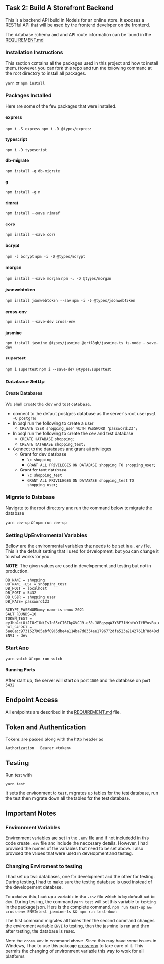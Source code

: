 ## Task 2: Build A Storefront Backend

This is a backend API build in Nodejs for an online store. It exposes a RESTful API that will be used by the frontend developer on the frontend. 

The database schema and and API route information can be found in the [REQUIREMENT.md](REQUIREMENTS.md) 

### Installation Instructions
This section contains all the packages used in this project and how to install them. However, you can fork this repo and run the following command at the root directory to install all packages.

`yarn` or `npm install`

### Packages Installed

Here are some of the few packages that were installed.

#### express
`npm i -S express`
`npm i -D @types/express`

#### typescript
`npm i -D typescript`

#### db-migrate
`npm install -g db-migrate`

#### g
`npm install -g n`

#### rimraf 
`npm install --save rimraf`

#### cors
`npm install --save cors`

#### bcrypt
`npm -i bcrypt`
`npm -i -D @types/bcrypt`

#### morgan 
`npm install --save morgan`
`npm -i -D @types/morgan`

#### jsonwebtoken
`npm install jsonwebtoken --sav`
`npm -i -D @types/jsonwebtoken`

#### cross-env
`npm install --save-dev cross-env`

#### jasmine
`npm install jasmine @types/jasmine @ert78gb/jasmine-ts ts-node --save-dev`

#### supertest
`npm i supertest`
`npm i --save-dev @types/supertest`


### Database SetUp
#### Create Databases
We shall create the dev and test database.

- connect to the default postgres database as the server's root user `psql -U postgres`
- In psql run the following to create a user 
    - `CREATE USER shopping_user WITH PASSWORD 'password123';`
- In psql run the following to create the dev and test database
    - `CREATE DATABASE shopping;`
    - `CREATE DATABASE shopping_test;`
- Connect to the databases and grant all privileges
    - Grant for dev database
        - `\c shopping`
        - `GRANT ALL PRIVILEGES ON DATABASE shopping TO shopping_user;`
    - Grant for test database
        - `\c shopping_test`
        - `GRANT ALL PRIVILEGES ON DATABASE shopping_test TO shopping_user;`

### Migrate to Database
Navigate to the root directory and run the command below to migrate the database 

`yarn dev-up` or
`npm run dev-up`


### Setting UpEnviromental Variables
Bellow are the environmental variables that needs to be set in a `.env` file. This is the default setting that I used for development, but you can change it to what works for you. 

**NOTE:** The given values are used in developement and testing but not in production. 
```
DB_NAME = shopping
DB_NAME_TEST = shopping_test
DB_HOST = localhost
DB_PORT = 5432
DB_USER = shopping_user
DB_PASS= password123

BCRYPT_PASSWORD=my-name-is-enow-2021
SALT_ROUNDS=10
TOKEN_TEST = eyJhbGciOiJIUzI1NiIsInR5cCI6IkpXVCJ9.e30.J8BgsyqA3Y6F71NXbfuYIfRVuvRa_qb08RStxrCVhlQ
JWT_SECRET = 5ae8adc9731627905ebf0905dbe4a114ba7d8354ae1796772dfa523a2142761b78d48cbfcd98000bb94fbdbd8147f30de6b3484c3a060d389068204df6a50630
ENVI = dev
```

### Start App
`yarn watch` or `npm run watch`


#### Running Ports 
After start up, the server will start on port `3000` and the database on port `5432`

## Endpoint Access
All endpoints are described in the [REQUIREMENT.md](REQUIREMENTS.md) file. 

## Token and Authentication
Tokens are passed along with the http header as 
```
Authorization   Bearer <token>
```

## Testing
Run test with 

`yarn test`

It sets the environment to `test`, migrates up tables for the test database, run the test then migrate down all the tables for the test database. 


## Important Notes 

### Environment Variables
Environment variables are set in the `.env` file and if not includedd in this code create `.env` file and include the neccesary details. However, I had provided the names of the variables that need to be set above. I also provided the values that were used in development and testing. 


### Changing Enviroment to testing 
I had set up two databases, one for development and the other for testing. During testing, I had to make sure the testing database is used instead of the developement database. 

To acheive this, I set up a variable in the `.env` file which is by default set to `dev`. During testing, the command `yarn test` will set this variable to `testing` in the package.json. Here is the complete command.
`npm run test-up && cross-env ENVI=test jasmine-ts && npm run test-down`

The first command migrates all tables then the second command changes the enviroment variable `ENVI` to testing, then the jasmine is run and then after testing, the database is reset. 

Note the `cross-env` in command above. Since this may have some issues in Windows, I had to use this pakcage [cross-env](https://www.npmjs.com/package/cross-env) to take care of it. This permits the changing of environment variable this way to work for all platforms
